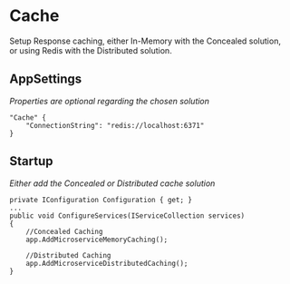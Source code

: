 # Cache
Setup Response caching, either In-Memory with the Concealed solution,\
or using Redis with the Distributed solution.

## AppSettings
<i>Properties are optional regarding the chosen solution</i>
```
"Cache" {
    "ConnectionString": "redis://localhost:6371"
}
```

## Startup
<i>Either add the Concealed or Distributed cache solution</i>
```
private IConfiguration Configuration { get; }
...
public void ConfigureServices(IServiceCollection services)
{
    //Concealed Caching
    app.AddMicroserviceMemoryCaching();
    
    //Distributed Caching
    app.AddMicroserviceDistributedCaching();
}
```